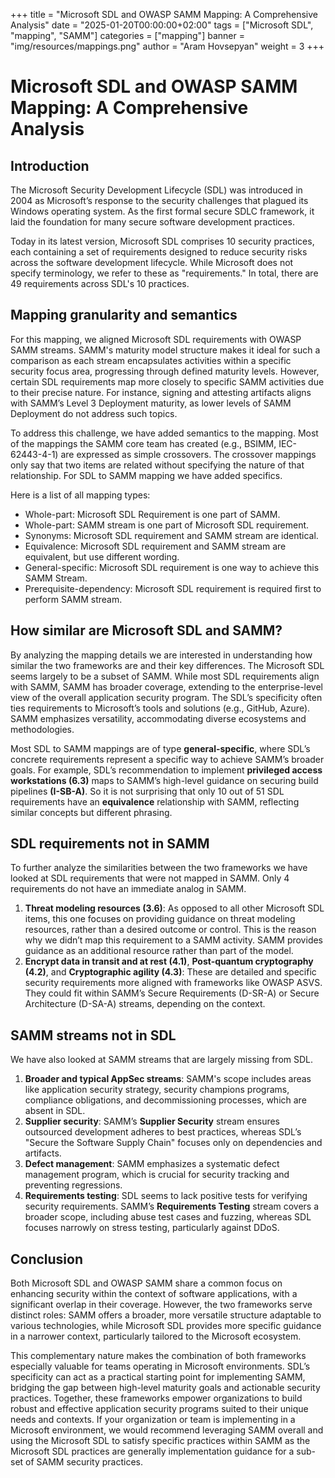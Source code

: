 +++
title = "Microsoft SDL and OWASP SAMM Mapping: A Comprehensive Analysis"
date = "2025-01-20T00:00:00+02:00"
tags = ["Microsoft SDL", "mapping", "SAMM"]
categories = ["mapping"]
banner = "img/resources/mappings.png"
author = "Aram Hovsepyan"
weight = 3
+++

# Microsoft SDL and OWASP SAMM Mapping: A Comprehensive Analysis

## Introduction
The Microsoft Security Development Lifecycle (SDL) was introduced in 2004 as Microsoft’s response to the security challenges that plagued its Windows operating system. As the first formal secure SDLC framework, it laid the foundation for many secure software development practices.

Today in its latest version, Microsoft SDL comprises 10 security practices, each containing a set of requirements designed to reduce security risks across the software development lifecycle. While Microsoft does not specify terminology, we refer to these as "requirements." In total, there are 49 requirements across SDL's 10 practices.


## Mapping granularity and semantics

For this mapping, we aligned Microsoft SDL requirements with OWASP SAMM streams. SAMM's maturity model structure makes it ideal for such a comparison as each stream encapsulates activities within a specific security focus area, progressing through defined maturity levels. However, certain SDL requirements map more closely to specific SAMM activities due to their precise nature. For instance, signing and attesting artifacts aligns with SAMM’s Level 3 Deployment maturity, as lower levels of SAMM Deployment do not address such topics.

To address this challenge, we have added semantics to the mapping. Most of the mappings the SAMM core team has created (e.g., BSIMM, IEC-62443-4-1) are expressed as simple crossovers. The crossover mappings only say that two items are related without specifying the nature of that relationship. For SDL to SAMM mapping we have added specifics.

Here is a list of all mapping types:
- Whole-part: Microsoft SDL Requirement is one part of SAMM.
- Whole-part: SAMM stream is one part of Microsoft SDL requirement.
- Synonyms: Microsoft SDL requirement and SAMM stream are identical.
- Equivalence: Microsoft SDL requirement and SAMM stream are equivalent, but use different wording.
- General-specific: Microsoft SDL requirement is one way to achieve this SAMM Stream.
- Prerequisite-dependency: Microsoft SDL requirement is required first to perform SAMM stream.


## How similar are Microsoft SDL and SAMM?

By analyzing the mapping details we are interested in understanding how similar the two frameworks are and their key differences. The Microsoft SDL seems largely to be a subset of SAMM. While most SDL requirements align with SAMM, SAMM has broader coverage, extending to the enterprise-level view of the overall application security program. The SDL’s specificity often ties requirements to Microsoft’s tools and solutions (e.g., GitHub, Azure). SAMM emphasizes versatility, accommodating diverse ecosystems and methodologies.

Most SDL to SAMM mappings are of type **general-specific**, where SDL’s concrete requirements represent a specific way to achieve SAMM’s broader goals. For example, SDL’s recommendation to implement **privileged access workstations (6.3)** maps to SAMM’s high-level guidance on securing build pipelines **(I-SB-A)**. So it is not surprising that only 10 out of 51 SDL requirements have an **equivalence** relationship with SAMM, reflecting similar concepts but different phrasing.

## SDL requirements not in SAMM

To further analyze the similarities between the two frameworks we have looked at SDL requirements that were not mapped in SAMM. Only 4 requirements do not have an immediate analog in SAMM.

1. **Threat modeling resources (3.6)**: As opposed to all other Microsoft SDL items, this one focuses on providing guidance on threat modeling resources, rather than a desired outcome or control. This is the reason why we didn’t map this requirement to a SAMM activity. SAMM provides guidance as an additional resource rather than part of the model.
2. **Encrypt data in transit and at rest (4.1)**, **Post-quantum cryptography (4.2)**, and **Cryptographic agility (4.3)**: These are detailed and specific security requirements more aligned with frameworks like OWASP ASVS. They could fit within SAMM’s Secure Requirements (D-SR-A) or Secure Architecture (D-SA-A) streams, depending on the context.

## SAMM streams not in SDL
We have also looked at SAMM streams that are largely missing from SDL.

1. **Broader and typical AppSec streams**: SAMM's scope includes areas like application security strategy, security champions programs, compliance obligations, and decommissioning processes, which are absent in SDL.
2. **Supplier security**: SAMM’s **Supplier Security** stream ensures outsourced development adheres to best practices, whereas SDL’s "Secure the Software Supply Chain" focuses only on dependencies and artifacts.
3. **Defect management**: SAMM emphasizes a systematic defect management program, which is crucial for security tracking and preventing regressions.
4. **Requirements testing**: SDL seems to lack positive tests for verifying security requirements. SAMM’s **Requirements Testing** stream covers a broader scope, including abuse test cases and fuzzing, whereas SDL focuses narrowly on stress testing, particularly against DDoS.

## Conclusion

Both Microsoft SDL and OWASP SAMM share a common focus on enhancing security within the context of software applications, with a significant overlap in their coverage. However, the two frameworks serve distinct roles: SAMM offers a broader, more versatile structure adaptable to various technologies, while Microsoft SDL provides more specific guidance in a narrower context, particularly tailored to the Microsoft ecosystem.

This complementary nature makes the combination of both frameworks especially valuable for teams operating in Microsoft environments. SDL’s specificity can act as a practical starting point for implementing SAMM, bridging the gap between high-level maturity goals and actionable security practices. Together, these frameworks empower organizations to build robust and effective application security programs suited to their unique needs and contexts. If your organization or team is implementing in a Microsoft environment, we would recommend leveraging SAMM overall and using the Microsoft SDL to satisfy specific practices within SAMM as the Microsoft SDL practices are generally implementation guidance for a sub-set of SAMM security practices.